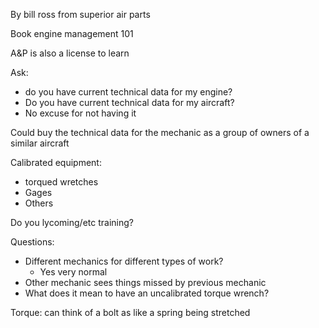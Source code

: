 By bill ross from superior air parts

Book engine management 101

A&P is also a license to learn

Ask:
- do you have current technical data for my engine?
- Do you have current technical data for my aircraft?
- No excuse for not having it

Could buy the technical data for the mechanic as a group of owners of a similar aircraft

Calibrated equipment:
- torqued wretches
- Gages
- Others


Do you lycoming/etc training?


Questions:
- Different mechanics for different types of work?
	- Yes very normal
- Other mechanic sees things missed by previous mechanic 
- What does it mean to have an uncalibrated torque wrench?

Torque: can think of a bolt as like a spring being stretched 



